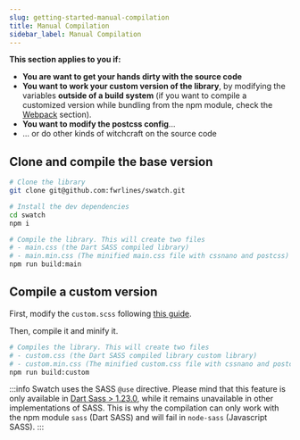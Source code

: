 ```yaml
---
slug: getting-started-manual-compilation
title: Manual Compilation
sidebar_label: Manual Compilation
---
```


**This section applies to you if:**
+ **You are want to get your hands dirty with the source code**
+ **You want to work your custom version of the library**, by modifying the variables **outside of a build system** (if you want to compile a customized version while bundling from the npm module, check the [Webpack](./getting-started-webpack) section).
+ **You want to modify the postcss config**...
+ ... or do other kinds of witchcraft on the source code

## Clone and compile the base version

```bash
# Clone the library
git clone git@github.com:fwrlines/swatch.git

# Install the dev dependencies
cd swatch
npm i

# Compile the library. This will create two files
# - main.css (the Dart SASS compiled library)
# - main.min.css (The minified main.css file with cssnano and postcss)
npm run build:main
```

## Compile a custom version

First, modify the `custom.scss` following [this guide](./advanced-custom-palette).

Then, compile it and minify it. 

```bash
# Compiles the library. This will create two files
# - custom.css (the Dart SASS compiled library custom library)
# - custom.min.css (The minified custom.css file with cssnano and postcss)
npm run build:custom

```

:::info
Swatch uses the SASS `@use` directive. Please mind that this feature is only available in [Dart Sass > 1.23.0](https://sass-lang.com/documentation/at-rules/use), while it remains unavailable in other implementations of SASS. This is why the compilation can only work with the npm module `sass` (Dart SASS) and will fail in `node-sass` (Javascript SASS).
:::


